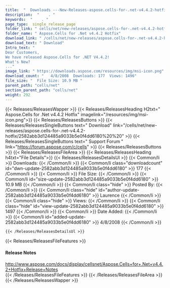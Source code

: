 ```yaml
---
title:  "  Downloads ---New-Releases-aspose.cells-for-.net-v4.4.2-hotfix . " 
description:  "    . " 
keywords:  "    . " 
page_type:  single_release_page
folder_link: " cells/net/new-releases/aspose.cells-for-.net-v4.4.2-hotfix/"
folder_name: " Aspose.Cells for .Net v4.4.2 Hotfix"
download_link: " /cells/net/new-releases/aspose.cells-for-.net-v4.4.2-hotfix/2582abb3d124485a9033b5e0f4dd6180"
download_text: " Download"
Intro_text: " 
Dear Customers,
We have released Aspose.Cells for .NET V4.4.2!
What's New?
..."
image_link: " https://downloads.aspose.com/resources/img/msi-icon.png"
download_count: "   4/8/2008  Downloads: 177  Views: 1496"
file_size: "  File Size: 10.9 MB "
parent_path: "cells/net"
section_parent_path: "cells/net"
weight: 292 
---
```


{{< Releases/ReleasesWapper >}}
  {{< Releases/ReleasesHeading H2txt=" Aspose.Cells for .Net v4.4.2 Hotfix" imagelink="/resources/img/msi-icon.png">}}
  {{< Releases/ReleasesButtons >}}
    {{< Releases/ReleasesSingleButtons text=" Download" link="/cells/net/new-releases/aspose.cells-for-.net-v4.4.2-hotfix/2582abb3d124485a9033b5e0f4dd6180%20%20" >}}
    {{< Releases/ReleasesSingleButtons text=" Support Forum " link="https://forum.aspose.com/c/cells" >}}
  {{< Releases/ReleasesButtons >}}
  {{< Releases/ReleasesFileArea >}}
    {{< Releases/ReleasesHeading h4txt="File Details">}}
    {{< Releases/ReleasesDetailsUl >}}
            {{< Common/li  >}} Downloads: {{< /Common/li >}} 
      {{< Common/li class="downloadcount" id="dwn-update-2582abb3d124485a9033b5e0f4dd6180" >}} 177 {{< /Common/li >}} 
      {{< Common/li  >}} File Size: {{< /Common/li >}} 
      {{< Common/li id="size-update-2582abb3d124485a9033b5e0f4dd6180" >}} 10.9 MB {{< /Common/li >}} 
      {{< Common/li  class="hide" >}} Posted By: {{< /Common/li >}} 
      {{< Common/li class="hide" id="author-update-2582abb3d124485a9033b5e0f4dd6180" >}} Laurence {{< /Common/li >}} 
      {{< Common/li class="hide"  >}} Views: {{< /Common/li >}} 
      {{< Common/li class="hide" id="view-update-2582abb3d124485a9033b5e0f4dd6180" >}} 1497 {{< /Common/li >}} 
      {{< Common/li  >}} Date Added: {{< /Common/li >}} 
      {{< Common/li id="added-update-2582abb3d124485a9033b5e0f4dd6180" >}} 4/8/2008 {{< /Common/li >}} 

    {{< /Releases/ReleasesDetailsUl >}}

  {{< Releases/ReleasesFileFeatures >}}
      <h4>Release Notes</h4><div><a href="http://www.aspose.com/docs/display/cellsnet/Aspose.Cells+for+.Net+v4.4.2+Hotfix+Release+Notes">http://www.aspose.com/docs/display/cellsnet/Aspose.Cells+for+.Net+v4.4.2+Hotfix+Release+Notes</a></div>
  {{< /Releases/ReleasesFileFeatures >}}
 {{< /Releases/ReleasesFileArea >}}
{{< /Releases/ReleasesWapper >}}


